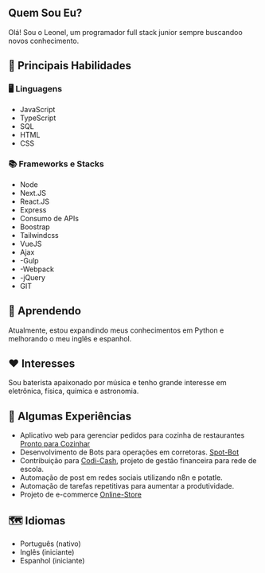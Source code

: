 ## Quem Sou Eu?
Olá! Sou o Leonel, um programador full stack junior sempre buscandoo novos conhecimento.

## 🌟 Principais Habilidades 

### 🖥️ Linguagens
- JavaScript
- TypeScript
- SQL
- HTML
- CSS

### 📚 Frameworks e Stacks
- Node
- Next.JS
- React.JS
- Express
- Consumo de APIs
- Boostrap
- Tailwindcss
- VueJS
- Ajax
- -Gulp
- -Webpack
- -jQuery
- GIT


## 📖 Aprendendo
Atualmente, estou expandindo meus conhecimentos em Python e melhorando o meu inglês e espanhol.

## ❤️ Interesses
Sou baterista apaixonado por música e tenho grande interesse em eletrônica, física, química e astronomia.

## 💼 Algumas Experiências
- Aplicativo web para gerenciar pedidos para cozinha de restaurantes [Pronto para Cozinhar](https://github.com/LeonelPrestes/pronto-para-cozinha)
- Desenvolvimento de Bots para operações em corretoras. [Spot-Bot](https://github.com/LeonelPrestes/spotbot)
- Contribuição para [Codi-Cash](https://github.com/codiacademy/ChallengeVII-intensivo-ufjf), projeto de gestão financeira para rede de escola.
- Automação de post em redes sociais utilizando n8n e potatle.
- Automação de tarefas repetitivas para aumentar a produtividade.
- Projeto de e-commerce [Online-Store](https://github.com/LeonelPrestes/online-store)


## 🗺️ Idiomas
- Português (nativo)
- Inglês (iniciante)
- Espanhol (iniciante)
